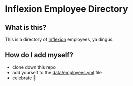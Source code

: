 # Inflexion Employee Directory

## What is this?

This is a directory of [Inflexion](inflexioninteractive.com) employees, ya dingus.

## How do I add myself?

- clone down this repo
- add yourself to the [data/employees.yml](data/employees.yml) file
- celebrate :tada:
